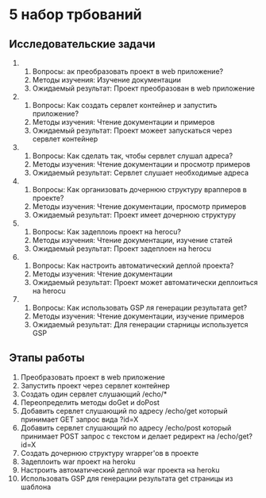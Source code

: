 5 набор трбований
=======
Исследовательские задачи
--------
1. 
    1. Вопросы: ак преобразовать проект в web приложение?
    2. Методы изучения: Изучение документации
    3. Ожидаемый результат: Проект преобразован в web приложение
2. 
    1. Вопросы: Как создать сервлет контейнер и запустить приложение?
    2. Методы изучения: Чтение документации и примеров
    3. Ожидаемый результат: Проект можеет запускаться через сервлет контейнер
3. 
    1. Вопросы: Как сделать так, чтобы сервлет слушал адреса?
    2. Методы изучения: Чтение документации и просмотр примеров
    3. Ожидаемый результат: Сервлет слушает необходимые адреса
4. 
    1. Вопросы: Как организовать дочернюю структуру врапперов в проекте? 
    2. Методы изучения: Чтение документации, просмотр примеров
    3. Ожидаемый результат: Проект имеет дочернюю структуру
5. 
    1. Вопросы: Как задеплоиь проект на herocu?
    2. Методы изучения: Чтение документации, изучение статей
    3. Ожидаемый результат: Проект задеплоен на herocu
6. 
    1. Вопросы: Как настроить автоматический деплой проекта?
    2. Методы изучения: Чтение документации
    3. Ожидаемый результат: Проект может автоматически деплоиться на herocu
7. 
    1. Вопросы: Как использовать GSP ля генерации результата get?
    2. Методы изучения: Чтение документации, изучение примеров
    3. Ожидаемый результат: Для генерации старницы используется GSP
    
Этапы работы
--------
1. Преобразовать проект в web приложение
2. Запустить проект через сервлет контейнер
3. Создать один сервлет слушающий /echo/* 
4. Переопределить методы doGet и doPost
5. Добавить сервлет слушающий по адресу /echo/get который принимает 
GET запрос вида ?id=X
6. Добавить сервлет слушающий по адресу /echo/post который принимает 
POST запрос с текстом и делает редирект на /echo/get?id=X
7. Создать дочернюю структуру wrapper'ов в проекте
8. Задеплоить war проект на heroku 
9. Настроить автоматический деплой war проекта на heroku
10. Использовать GSP для генерации результата get страницы из шаблона